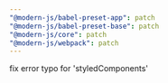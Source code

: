 ```yaml
---
"@modern-js/babel-preset-app": patch
"@modern-js/babel-preset-base": patch
"@modern-js/core": patch
"@modern-js/webpack": patch
---
```


fix error typo for 'styledComponents'

